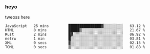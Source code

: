 ### heyo
tweoss here

<!--START_SECTION:waka-->

```text
JavaScript   25 mins         ███████████████▓░░░░░░░░░   63.12 %
HTML         8 mins          █████▒░░░░░░░░░░░░░░░░░░░   21.67 %
Rust         2 mins          █▓░░░░░░░░░░░░░░░░░░░░░░░   06.92 %
netrw        1 min           █░░░░░░░░░░░░░░░░░░░░░░░░   03.81 %
XML          0 secs          ▓░░░░░░░░░░░░░░░░░░░░░░░░   02.15 %
TOML         0 secs          ▒░░░░░░░░░░░░░░░░░░░░░░░░   01.88 %
```

<!--END_SECTION:waka-->

<!--
**Tweoss/tweoss** is a ✨ _special_ ✨ repository because its `README.md` (this file) appears on your GitHub profile.

Here are some ideas to get you started:

- 🔭 I’m currently working on ...
- 🌱 I’m currently learning ...
- 👯 I’m looking to collaborate on ...
- 🤔 I’m looking for help with ...
- 💬 Ask me about ...
- 📫 How to reach me: ...
- 😄 Pronouns: ...
- ⚡ Fun fact: ...
-->
